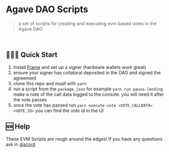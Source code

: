# Agave DAO Scripts

> a set of scripts for creating and executing evm based votes in the Agave DAO

<br/>

## 🏃🏾‍♂️ Quick Start

1. Install [Frame](https://frame.sh) and set up a signer (hardware wallets work great)
2. ensure your signer has collatoral deposited in the DAO and signed the agreement
3. clone this repo and insall with `yarn`
4. run a script from the `package.json` for example `yarn run pause-lending` make a note of the call data logged to the console. you will need it after the vote passes
5. once the vote has passed run `yarn execute-vote <VOTE_CALLDATA> <VOTE_ID>` you can find the vote id in the UI

## 🆘 Help
These EVM Scripts are rough around the edges! If you have any questions ask in [discord](https://discord.gg/)
